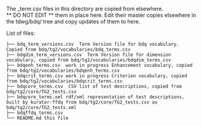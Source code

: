 The _term.csv files in this directory are copied from elsewhere.  
** DO NOT EDIT ** them in place here.  Edit their master copies elsewhere in the tdwg/bdq/ tree and copy updates of them to here.

List of files: 

    ├── bdq_term_versions.csv  Term Version file for bdq vocabulary.  Copied from bdq/tg2/vocabularies/bdq_terms.csv
    ├── bdqdim_term_versions.csv  Term Version file for dimension vocabulary, copied from bdq/tg2/vocabularies/bdqdim_terms.csv
    ├── bdqenh_terms.csv  work in progress Enhancement vocabulary, copied from bdq/tg2/vocabularies/bdqenh_terms.csv
    ├── bdqcrit_terms.csv work in progress Criterion vocabulary, copied from bdq/tg2/vocabularies/bdqcrit_terms.csv
    ├── bdqcore_terms.csv  CSV list of test descriptions, copied from bdq/tg2/core/TG2_tests.csv
    ├── bdqcore_terms.xml rdf/xml representation of test descriptions, built by kurator-ffdq from bdq/tg2/core/TG2_tests.csv as bdq/tg2/core/TG2_tests.xml
    ├── bdqffdq_terms.csv 
    └── README.md this file

